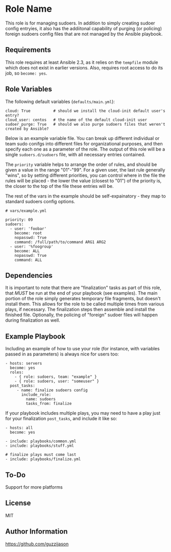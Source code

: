 Role Name
=========

This role is for managing sudoers. In addition to simply creating sudoer config entryies, it also has the addiitonal capability of purging (or policing) foreign sudoers config files that are not managed by the Ansible playbook.

Requirements
------------

This role requires at least Ansible 2.3, as it relies on the `tempfile` module which does not exist in earlier versions. Also, requires root access to do its job, so `become: yes`.

Role Variables
--------------

The following default variables (`defaults/main.yml`):

```
cloud: True          # should we install the cloud-init default user's entry?
cloud_user: centos   # the name of the default cloud-init user
sudoer_purge: True   # should we also purge sudoers files that weren't created by Ansible?
```

Below is an example variable file. You can break up different individual or team sudo conifgs into different files for organizational purposes, and then specify each one as a parameter of the role. The output of this role will be a single `sudoers.d/sudoers` file, with all necessary entries contained.

The `priority` variable helps to arrange the order of rules, and should be given a value in the range "01"-"99". For a given user, the last rule generally "wins", so by setting different priorities, you can control where in the file the rules will be placed - the lower the value (closest to "01") of the priority is, the closer to the top of the file these entries will be.

The rest of the vars in the example should be self-expainatory - they map to standard sudoers config options.

```
# vars/example.yml

priority: 09
sudoers:
  - user: 'foobar'
    become: root
    nopasswd: True
    command: /full/path/to/command ARG1 ARG2
  - user: '%foogroup'
    become: ALL
    nopasswd: True
    command: ALL
```

Dependencies
------------

It is important to note that there are "finalization" tasks as part of this role, that *MUST* be run at the end of your playbook (see examples). The main portion of the role simply generates temporary file fragments, but doesn't install them. This allows for the role to be called multiple times from various plays, if necessary. The finalization steps then assemble and install the finished file. Optionally, the policing of "foreign" sudoer files will happen during finalization as well.

Example Playbook
----------------

Including an example of how to use your role (for instance, with variables passed in as parameters) is always nice for users too:

```
- hosts: servers
  become: yes
  roles:
    - { role: sudoers, team: "example" }
    - { role: sudoers, user: "someuser" }
  post_tasks:
     - name: finalize sudoers config
       include_role:
         name: sudoers
         tasks_from: finalize
```

If your playbook includes multiple plays, you may need to have a play just for your finalization `post_tasks`, and include it like so:

```
- hosts: all
  become: yes

- include: playbooks/common.yml
- include: playbooks/stuff.yml

# finalize plays must come last
- include: playbooks/finalize.yml
```

To-Do
-------

Support for more platforms

License
-------

MIT

Author Information
------------------

https://github.com/guzzijason
